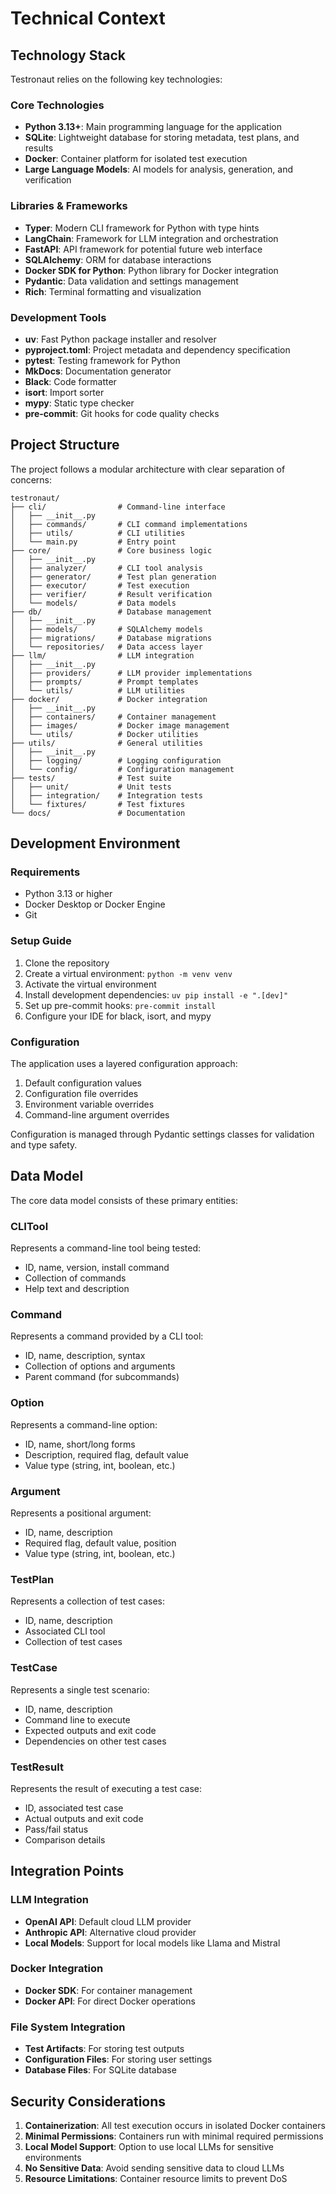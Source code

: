 # Technical Context

## Technology Stack

Testronaut relies on the following key technologies:

### Core Technologies
- **Python 3.13+**: Main programming language for the application
- **SQLite**: Lightweight database for storing metadata, test plans, and results
- **Docker**: Container platform for isolated test execution
- **Large Language Models**: AI models for analysis, generation, and verification

### Libraries & Frameworks
- **Typer**: Modern CLI framework for Python with type hints
- **LangChain**: Framework for LLM integration and orchestration
- **FastAPI**: API framework for potential future web interface
- **SQLAlchemy**: ORM for database interactions
- **Docker SDK for Python**: Python library for Docker integration
- **Pydantic**: Data validation and settings management
- **Rich**: Terminal formatting and visualization

### Development Tools
- **uv**: Fast Python package installer and resolver
- **pyproject.toml**: Project metadata and dependency specification
- **pytest**: Testing framework for Python
- **MkDocs**: Documentation generator
- **Black**: Code formatter
- **isort**: Import sorter
- **mypy**: Static type checker
- **pre-commit**: Git hooks for code quality checks

## Project Structure

The project follows a modular architecture with clear separation of concerns:

```
testronaut/
├── cli/                # Command-line interface
│   ├── __init__.py
│   ├── commands/       # CLI command implementations
│   ├── utils/          # CLI utilities
│   └── main.py         # Entry point
├── core/               # Core business logic
│   ├── __init__.py
│   ├── analyzer/       # CLI tool analysis
│   ├── generator/      # Test plan generation
│   ├── executor/       # Test execution
│   ├── verifier/       # Result verification
│   └── models/         # Data models
├── db/                 # Database management
│   ├── __init__.py
│   ├── models/         # SQLAlchemy models
│   ├── migrations/     # Database migrations
│   └── repositories/   # Data access layer
├── llm/                # LLM integration
│   ├── __init__.py
│   ├── providers/      # LLM provider implementations
│   ├── prompts/        # Prompt templates
│   └── utils/          # LLM utilities
├── docker/             # Docker integration
│   ├── __init__.py
│   ├── containers/     # Container management
│   ├── images/         # Docker image management
│   └── utils/          # Docker utilities
├── utils/              # General utilities
│   ├── __init__.py
│   ├── logging/        # Logging configuration
│   └── config/         # Configuration management
├── tests/              # Test suite
│   ├── unit/           # Unit tests
│   ├── integration/    # Integration tests
│   └── fixtures/       # Test fixtures
└── docs/               # Documentation
```

## Development Environment

### Requirements
- Python 3.13 or higher
- Docker Desktop or Docker Engine
- Git

### Setup Guide
1. Clone the repository
2. Create a virtual environment: `python -m venv venv`
3. Activate the virtual environment
4. Install development dependencies: `uv pip install -e ".[dev]"`
5. Set up pre-commit hooks: `pre-commit install`
6. Configure your IDE for black, isort, and mypy

### Configuration
The application uses a layered configuration approach:
1. Default configuration values
2. Configuration file overrides
3. Environment variable overrides
4. Command-line argument overrides

Configuration is managed through Pydantic settings classes for validation and type safety.

## Data Model

The core data model consists of these primary entities:

### CLITool
Represents a command-line tool being tested:
- ID, name, version, install command
- Collection of commands
- Help text and description

### Command
Represents a command provided by a CLI tool:
- ID, name, description, syntax
- Collection of options and arguments
- Parent command (for subcommands)

### Option
Represents a command-line option:
- ID, name, short/long forms
- Description, required flag, default value
- Value type (string, int, boolean, etc.)

### Argument
Represents a positional argument:
- ID, name, description
- Required flag, default value, position
- Value type (string, int, boolean, etc.)

### TestPlan
Represents a collection of test cases:
- ID, name, description
- Associated CLI tool
- Collection of test cases

### TestCase
Represents a single test scenario:
- ID, name, description
- Command line to execute
- Expected outputs and exit code
- Dependencies on other test cases

### TestResult
Represents the result of executing a test case:
- ID, associated test case
- Actual outputs and exit code
- Pass/fail status
- Comparison details

## Integration Points

### LLM Integration
- **OpenAI API**: Default cloud LLM provider
- **Anthropic API**: Alternative cloud provider
- **Local Models**: Support for local models like Llama and Mistral

### Docker Integration
- **Docker SDK**: For container management
- **Docker API**: For direct Docker operations

### File System Integration
- **Test Artifacts**: For storing test outputs
- **Configuration Files**: For storing user settings
- **Database Files**: For SQLite database

## Security Considerations

1. **Containerization**: All test execution occurs in isolated Docker containers
2. **Minimal Permissions**: Containers run with minimal required permissions
3. **Local Model Support**: Option to use local LLMs for sensitive environments
4. **No Sensitive Data**: Avoid sending sensitive data to cloud LLMs
5. **Resource Limitations**: Container resource limits to prevent DoS